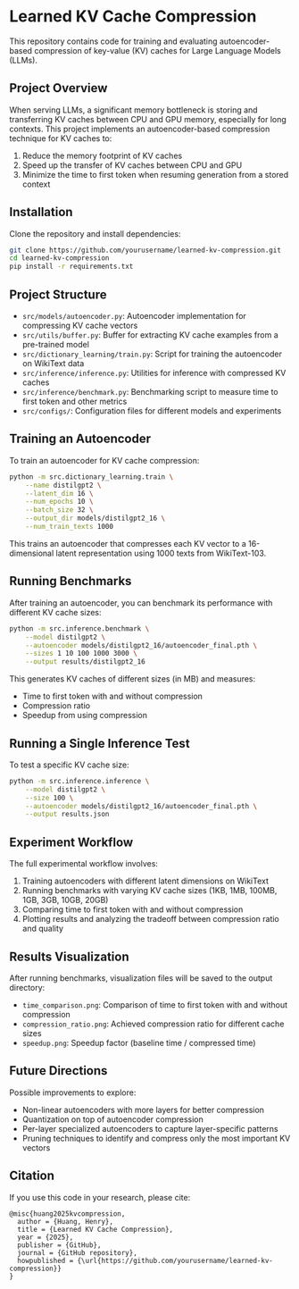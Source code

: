 # Learned KV Cache Compression

This repository contains code for training and evaluating autoencoder-based compression of key-value (KV) caches for Large Language Models (LLMs).

## Project Overview

When serving LLMs, a significant memory bottleneck is storing and transferring KV caches between CPU and GPU memory, especially for long contexts. This project implements an autoencoder-based compression technique for KV caches to:

1. Reduce the memory footprint of KV caches
2. Speed up the transfer of KV caches between CPU and GPU
3. Minimize the time to first token when resuming generation from a stored context

## Installation

Clone the repository and install dependencies:

```bash
git clone https://github.com/yourusername/learned-kv-compression.git
cd learned-kv-compression
pip install -r requirements.txt
```

## Project Structure

- `src/models/autoencoder.py`: Autoencoder implementation for compressing KV cache vectors
- `src/utils/buffer.py`: Buffer for extracting KV cache examples from a pre-trained model
- `src/dictionary_learning/train.py`: Script for training the autoencoder on WikiText data
- `src/inference/inference.py`: Utilities for inference with compressed KV caches
- `src/inference/benchmark.py`: Benchmarking script to measure time to first token and other metrics
- `src/configs/`: Configuration files for different models and experiments

## Training an Autoencoder

To train an autoencoder for KV cache compression:

```bash
python -m src.dictionary_learning.train \
    --name distilgpt2 \
    --latent_dim 16 \
    --num_epochs 10 \
    --batch_size 32 \
    --output_dir models/distilgpt2_16 \
    --num_train_texts 1000
```

This trains an autoencoder that compresses each KV vector to a 16-dimensional latent representation using 1000 texts from WikiText-103.

## Running Benchmarks

After training an autoencoder, you can benchmark its performance with different KV cache sizes:

```bash
python -m src.inference.benchmark \
    --model distilgpt2 \
    --autoencoder models/distilgpt2_16/autoencoder_final.pth \
    --sizes 1 10 100 1000 3000 \
    --output results/distilgpt2_16
```

This generates KV caches of different sizes (in MB) and measures:
- Time to first token with and without compression
- Compression ratio
- Speedup from using compression

## Running a Single Inference Test

To test a specific KV cache size:

```bash
python -m src.inference.inference \
    --model distilgpt2 \
    --size 100 \
    --autoencoder models/distilgpt2_16/autoencoder_final.pth \
    --output results.json
```

## Experiment Workflow

The full experimental workflow involves:

1. Training autoencoders with different latent dimensions on WikiText
2. Running benchmarks with varying KV cache sizes (1KB, 1MB, 100MB, 1GB, 3GB, 10GB, 20GB)
3. Comparing time to first token with and without compression
4. Plotting results and analyzing the tradeoff between compression ratio and quality

## Results Visualization

After running benchmarks, visualization files will be saved to the output directory:
- `time_comparison.png`: Comparison of time to first token with and without compression
- `compression_ratio.png`: Achieved compression ratio for different cache sizes
- `speedup.png`: Speedup factor (baseline time / compressed time)

## Future Directions

Possible improvements to explore:
- Non-linear autoencoders with more layers for better compression
- Quantization on top of autoencoder compression
- Per-layer specialized autoencoders to capture layer-specific patterns
- Pruning techniques to identify and compress only the most important KV vectors

## Citation

If you use this code in your research, please cite:

```
@misc{huang2025kvcompression,
  author = {Huang, Henry},
  title = {Learned KV Cache Compression},
  year = {2025},
  publisher = {GitHub},
  journal = {GitHub repository},
  howpublished = {\url{https://github.com/yourusername/learned-kv-compression}}
}
```
